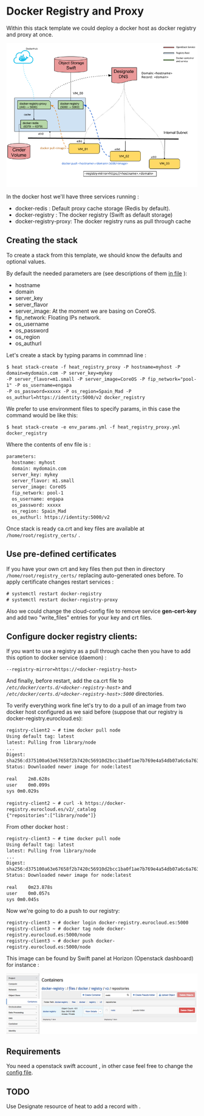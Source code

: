 # Docker Registry and Proxy

Within this stack template we could deploy a docker host as docker registry and proxy at once.

![alt text](assets/docker_registry_proxy.png "Docker registry and proxy")

In the docker host we'll have three services running : 

* docker-redis : Default proxy cache storage (Redis by default). 
* docker-registry : The docker registry (Swift as default storage)
* docker-registry-proxy: The docker registry runs as pull through cache

## Creating the stack

To create a stack from this template, we should know the defaults and optional values.

By default the needed parameters are (see descriptions of them [in file](heat_registry_docker-yaml) ): 

  - hostname
  - domain
  - server_key
  - server_flavor
  - server_image: At the moment we are basing on CoreOS.
  - fip_network: Floating IPs network.
  - os_username
  - os_password
  - os_region
  - os_authurl

Let's create a stack by typing params in commnad line :

```
$ heat stack-create -f heat_registry_proxy -P hostname=myhost -P domain=mydomain.com -P server_key=mykey
-P server_flavor=m1.small -P server_image=CoreOS -P fip_network="pool-1" -P os_username=engapa
-P os_password=xxxxx -P os_region=Spain_Mad -P os_authurl=https://identity:5000/v2 docker_registry
```

We prefer to use environment files to specify params, in this case the command would be like this:

```
$ heat stack-create -e env_params.yml -f heat_registry_proxy.yml docker_registry
```

Where the contents of env file is :

```
parameters:
  hostname: myhost
  domain: mydomain.com
  server_key: mykey
  server_flavor: m1.small
  server_image: CoreOS
  fip_network: pool-1
  os_username: engapa
  os_password: xxxxx
  os_region: Spain_Mad
  os_authurl: https://identity:5000/v2
```

Once stack is ready ca.crt and key files are available at <code>/home/root/registry_certs/</code> .

## Use pre-defined certificates

If you have your own crt and key files then put then in directory <code>/home/root/registry_certs/</code> replacing auto-generated ones before.
To apply certificate changes restart services : 

```
# systemctl restart docker-registry
# systemctl restart docker-registry-proxy
```

Also we could change the cloud-config file to remove service **gen-cert-key** and add two "write_files" entries for your key and crt files.

## Configure docker registry clients:

If you want to use a registry as a pull through cache then you have to add this option to docker service (daemon) : 

```
--registry-mirror=https://<docker-registry-host>
```

And finally, before restart, add the ca.crt file to *<code>/etc/docker/certs.d/\<docker-registry-host\></code>* and *<code>/etc/docker/certs.d/\<docker-registry-host\>:5000</code>* directories.

To verify everything work fine let's try to do a pull of an image from two docker host configured as we said before (suppose that our registry is docker-registry.eurocloud.es):

```
registry-client2 ~ # time docker pull node
Using default tag: latest
latest: Pulling from library/node
...
Digest: sha256:d375100a63e67658f2b7420c56910d2bcc1ba0f1ae7b769e4a54db07a6c6a763
Status: Downloaded newer image for node:latest

real	2m8.628s
user	0m0.099s
sys	0m0.029s

registry-client2 ~ # curl -k https://docker-registry.eurocloud.es/v2/_catalog
{"repositories":["library/node"]}
```

From other docker host :
```
registry-client3 ~ # time docker pull node
Using default tag: latest
latest: Pulling from library/node
...
Digest: sha256:d375100a63e67658f2b7420c56910d2bcc1ba0f1ae7b769e4a54db07a6c6a763
Status: Downloaded newer image for node:latest

real	0m23.878s
user	0m0.057s
sys	0m0.045s
``` 

Now we're going to do a push to our registry:  

```
registry-client3 ~ # docker login docker-registry.eurocloud.es:5000
registry-client3 ~ # docker tag node docker-registry.eurocloud.es:5000/node
registry-client3 ~ # docker push docker-registry.eurocloud.es:5000/node
```

This image can be found by Swift panel at Horizon (Openstack dashboard) for instance : 

![alt text](assets/swift.png "Docker registry on Swift")

## Requirements

You need a openstack swift account , in other case feel free to change the [config file](files/coreos/cloud-config.yaml).

## TODO

Use Designate resource of heat to add a record with <hostname>.<domain>